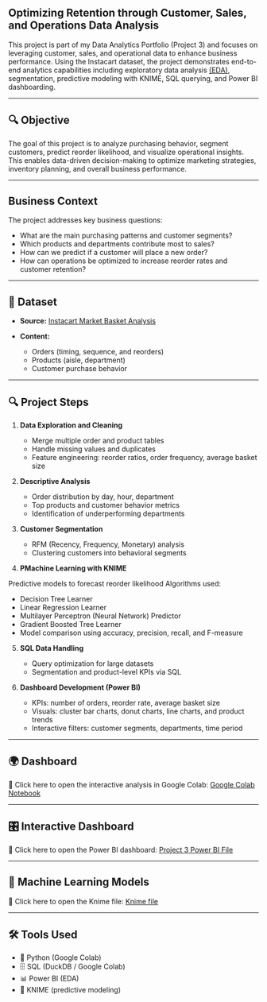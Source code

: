 ## Optimizing Retention through Customer, Sales, and Operations Data Analysis

This project is part of my Data Analytics Portfolio (Project 3) and focuses on leveraging customer, sales, and operational data to enhance business performance. Using the Instacart dataset, the project demonstrates end-to-end analytics capabilities including exploratory data analysis [(EDA)](https://github.com/Nizar-Gadari/Project-3/blob/main/EDA%20using%20Power%20BI.pdf), segmentation, predictive modeling with KNIME, SQL querying, and Power BI dashboarding.
________________________________________
## 🔍 Objective

The goal of this project is to analyze purchasing behavior, segment customers, predict reorder likelihood, and visualize operational insights. This enables data-driven decision-making to optimize marketing strategies, inventory planning, and overall business performance.
________________________________________
## Business Context

The project addresses key business questions:

* What are the main purchasing patterns and customer segments?
* Which products and departments contribute most to sales?
* How can we predict if a customer will place a new order?
* How can operations be optimized to increase reorder rates and customer retention?
________________________________________
## 📑 Dataset

* **Source:** [Instacart Market Basket Analysis](https://www.kaggle.com/datasets/psparks/instacart-market-basket-analysis/data)
* **Content:**

  * Orders (timing, sequence, and reorders)
  * Products (aisle, department)
  * Customer purchase behavior
________________________________________
## 🔍 Project Steps

1. **Data Exploration and Cleaning**

   * Merge multiple order and product tables
   * Handle missing values and duplicates
   * Feature engineering: reorder ratios, order frequency, average basket size
2. **Descriptive Analysis**

   * Order distribution by day, hour, department
   * Top products and customer behavior metrics
   * Identification of underperforming departments
3. **Customer Segmentation**

   * RFM (Recency, Frequency, Monetary) analysis
   * Clustering customers into behavioral segments
4. **PMachine Learning with KNIME**

Predictive models to forecast reorder likelihood
Algorithms used:

   * Decision Tree Learner
   * Linear Regression Learner
   * Multilayer Perceptron (Neural Network) Predictor
   * Gradient Boosted Tree Learner
   * Model comparison using accuracy, precision, recall, and F-measure
5. **SQL Data Handling**

   * Query optimization for large datasets
   * Segmentation and product-level KPIs via SQL
6. **Dashboard Development (Power BI)**

   * KPIs: number of orders, reorder rate, average basket size
   * Visuals: cluster bar charts, donut charts, line charts, and product trends
   * Interactive filters: customer segments, departments, time period
________________________________________
## 🌍 Dashboard

🔗 Click here to open the interactive analysis in Google Colab:
[Google Colab Notebook](https://colab.research.google.com/drive/14xBzfE8medboLO-NO9E-WdThDmNxZw37) 
________________________________________
## 🎛️ Interactive Dashboard

🔗 Click here to open the Power BI dashboard:
[Project 3 Power BI File](https://github.com/Nizar-Gadari/Project-3/blob/main/Reorders.pdf) 
________________________________________

## 🤖 Machine Learning Models
🔗 Click here to open the Knime file:
[Knime file](https://github.com/Nizar-Gadari/Project-3/blob/main/Knime%20Workflow.svg)
________________________________________
## 🛠️ Tools Used

* 🐍 Python (Google Colab)
* 🗄️ SQL (DuckDB / Google Colab)
* 📊 Power BI (EDA)
* 🔗 KNIME (predictive modeling)
